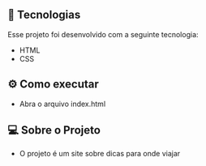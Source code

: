 ## 🚀 Tecnologias

Esse projeto foi desenvolvido com a seguinte tecnologia:

- HTML
- CSS

## ⚙️ Como executar

- Abra o arquivo index.html

## 💻 Sobre o Projeto

- O projeto é um site sobre dicas para onde viajar
